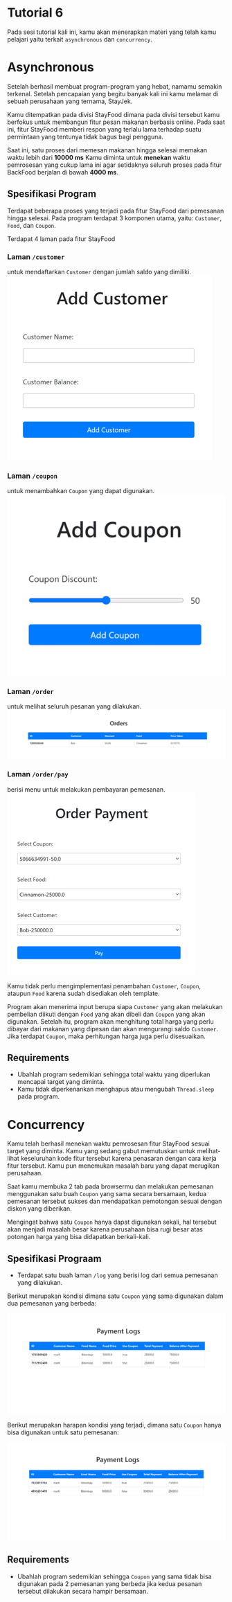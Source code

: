 # Tutorial 6
Pada sesi tutorial kali ini, kamu akan menerapkan materi yang telah kamu pelajari yaitu terkait `asynchronous` dan `concurrency`.

# Asynchronous
Setelah berhasil membuat program-program yang hebat, namamu semakin terkenal. Setelah pencapaian yang begitu banyak kali ini kamu melamar di sebuah perusahaan yang ternama, StayJek.

Kamu ditempatkan pada divisi StayFood dimana pada divisi tersebut kamu berfokus untuk membangun fitur pesan makanan berbasis online. Pada saat ini, fitur StayFood memberi respon yang terlalu lama terhadap suatu permintaan yang tentunya tidak bagus bagi pengguna.

Saat ini, satu proses dari memesan makanan hingga selesai memakan waktu lebih dari **10000 ms** Kamu diminta untuk **menekan** waktu pemrosesan yang cukup lama ini agar setidaknya seluruh proses pada fitur BackFood berjalan di bawah **4000 ms**.

## Spesifikasi Program
Terdapat beberapa proses yang terjadi pada fitur StayFood dari pemesanan hingga selesai. Pada program terdapat 3 komponen utama, yaitu: `Customer`, `Food`, dan `Coupon`.

Terdapat 4 laman pada fitur StayFood
### Laman `/customer` 
untuk mendaftarkan `Customer` dengan jumlah saldo yang dimiliki.
  ![image](./images/customer.png)
### Laman `/coupon` 
untuk menambahkan `Coupon` yang dapat digunakan.    
  ![image](./images/coupon.png)
### Laman `/order` 
untuk melihat seluruh pesanan yang dilakukan.
  ![image](./images/orders.png)
### Laman `/order/pay` 
berisi menu untuk melakukan pembayaran pemesanan.    
  ![image](./images/orderpayment.png)

Kamu tidak perlu mengimplementasi penambahan `Customer`, `Coupon`, ataupun `Food` karena sudah disediakan oleh template.

Program akan menerima input berupa siapa `Customer` yang akan melakukan pembelian diikuti dengan `Food` yang akan dibeli dan `Coupon` yang akan digunakan. Setelah itu, program akan menghitung total harga yang perlu dibayar dari makanan yang dipesan dan akan mengurangi saldo `Customer`. Jika terdapat `Coupon`, maka perhitungan harga juga perlu disesuaikan.

## Requirements
- Ubahlah program sedemikian sehingga total waktu yang diperlukan mencapai target yang diminta.
- Kamu tidak diperkenankan menghapus atau mengubah `Thread.sleep` pada program.

# Concurrency
Kamu telah berhasil menekan waktu pemrosesan fitur StayFood sesuai target yang diminta. Kamu yang sedang gabut memutuskan untuk melihat-lihat keseluruhan kode fitur tersebut karena penasaran dengan cara kerja fitur tersebut. Kamu pun menemukan masalah baru yang dapat merugikan perusahaan. 

Saat kamu membuka 2 tab pada browsermu dan melakukan pemesanan menggunakan satu buah `Coupon` yang sama secara bersamaan, kedua pemesanan tersebut sukses dan mendapatkan pemotongan sesuai dengan diskon yang diberikan.

Mengingat bahwa satu `Coupon` hanya dapat digunakan sekali, hal tersebut akan menjadi masalah besar karena perusahaan bisa rugi besar atas potongan harga yang bisa didapatkan berkali-kali.

## Spesifikasi Prograam
- Terdapat satu buah laman `/log` yang berisi log dari semua pemesanan yang dilakukan.

Berikut merupakan kondisi dimana satu `Coupon` yang sama digunakan dalam dua pemesanan yang berbeda:

![image](./images/logsracecondition.png)

Berikut merupakan harapan kondisi yang terjadi, dimana satu `Coupon` hanya bisa digunakan untuk satu pemesanan:

![image](./images/logsexpected.png)

## Requirements
- Ubahlah program sedemikian sehingga `Coupon` yang sama tidak bisa digunakan pada 2 pemesanan yang berbeda jika kedua pesanan tersebut dilakukan secara hampir bersamaan.
